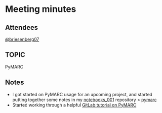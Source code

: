 # Meeting minutes
## Attendees
[@briesenberg07](https://github.com/briesenberg07)
## TOPIC
PyMARC
## Notes
- I got started on PyMARC usage for an upcoming project, and started putting together some notes in my [notebooks_001](https://github.com/briesenberg07/notebooks_001) repository > [pymarc](https://github.com/briesenberg07/notebooks_001/tree/main/pymarc)
- Started working through a helpful [GitLab tutorial on PyMARC](https://gitlab.com/pymarc/pymarc)

